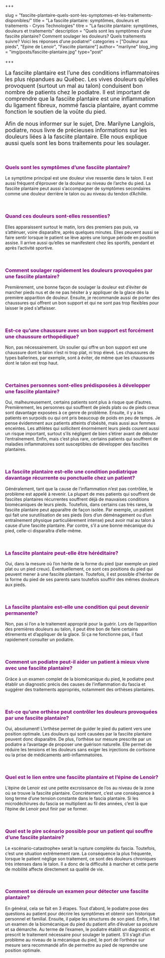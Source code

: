 +++

slug = "fasciite-plantaire-quels-sont-les-symptomes-et-les-traitements-disponibles/"
title = "La fasciite plantaire: symptômes, douleurs et traitements - Cryos Technologies"
titre = "La fasciite plantaire: symptômes, douleurs et traitements"
description = "Quels sont les symptômes d’une fasciite plantaire? Comment soulager les douleurs? Quels traitements suivre? Voici les réponses d’une podiatre!"
categories = ["Douleur aux pieds", "Epine de Lenoir", "Fasciite plantaire"]
author= "marilyne"
blog_img = "img/posts/fasciite-plantaire.jpg"
type="post"

+++

<p style="font-size: 18px;">La fasciite plantaire est l’une des conditions inflammatoires les plus répandues au Québec. Les vives douleurs qu’elles provoquent (surtout un mal au talon) conduisent bon nombre de patients chez le podiatre. Il est important de comprendre que la fasciite plantaire est une inflammation du ligament fibreux, nommé fascia plantaire, ayant comme fonction le soutien de la voûte du pied.</p>
<p style="font-size: 18px;">Afin de nous informer sur le sujet, Dre. Marilyne Langlois, podiatre, nous livre de précieuses informations sur les douleurs liées à la fasciite plantaire. Elle nous explique aussi quels sont les bons traitements pour les soulager.</p>
&nbsp;
<h3 style="color: #800080;">Quels sont les symptômes d’une fasciite plantaire?</h3>
Le symptôme principal est une douleur vive ressentie dans le talon. Il est aussi fréquent d’éprouver de la douleur au niveau de l’arche du pied. La fasciite plantaire peut aussi s’accompagner de symptômes secondaires comme une douleur derrière le talon ou au niveau du tendon d’Achille.

&nbsp;
<h3 style="color: #800080;">Quand ces douleurs sont-elles ressenties?</h3>
Elles apparaissent surtout le matin, lors des premiers pas puis, va s’atténuer, voire disparaître, après quelques minutes. Elles peuvent aussi se faire sentir lorsque le patient se lève après une longue période en position assise. Il arrive aussi qu’elles se manifestent chez les sportifs, pendant et après l’activité sportive.

&nbsp;
<h3 style="color: #800080;">Comment soulager rapidement les douleurs provoquées par une fasciite plantaire?</h3>
Premièrement, une bonne façon de soulager la douleur est d’éviter de marcher pieds nus et de ne pas hésiter à y appliquer de la glace dès la première apparition de douleur. Ensuite, je recommande aussi de porter des chaussures qui offrent un bon support et qui ne sont pas trop flexibles pour laisser le pied s’affaisser.

&nbsp;
<h3 style="color: #800080;">Est-ce qu’une chaussure avec un bon support est forcément une chaussure orthopédique?</h3>
Non, pas nécessairement. Un soulier qui offre un bon support est une chaussure dont le talon n’est ni trop plat, ni trop élevé. Les chaussures de types ballerines, par exemple, sont à éviter, de même que les chaussures dont le talon est trop haut.

&nbsp;
<h3 style="color: #800080;">Certaines personnes sont-elles prédisposées à développer une fasciite plantaire?</h3>
Oui, malheureusement, certains patients sont plus à risque que d’autres. Premièrement, les personnes qui souffrent de pieds plats ou de pieds creux sont davantage exposées à ce genre de problème. Ensuite, il y a les patients en surpoids ou qui ont pris beaucoup de poids en peu de temps. Je pense évidemment aux patients atteints d’obésité, mais aussi aux femmes enceintes. Les athlètes qui sollicitent énormément leurs pieds courent aussi un risque important, surtout s’ils négligent de bien s’étirer avant de débuter l’entraînement. Enfin, mais c’est plus rare, certains patients qui souffrent de maladies inflammatoires sont susceptibles de développer des fasciites plantaires.

&nbsp;
<h3 style="color: #800080;">La fasciite plantaire est-elle une condition podiatrique davantage récurrente ou ponctuelle chez un patient?</h3>
Généralement, tant que la cause de l’inflammation n’est pas contrôlée, le problème est appelé à revenir. La plupart de mes patients qui souffrent de fasciites plantaires récurrentes souffrent déjà de mauvaises conditions biomécaniques de leurs pieds. Toutefois, dans certains cas très rares, la fasciite plantaire peut apparaître de façon isolée. Par exemple, un patient qui fait une surutilisation de ses pieds (lors d’un déménagement ou d’un entraînement physique particulièrement intense) peut avoir mal au talon à cause d’une fasciite plantaire. Par contre, s’il a une bonne mécanique du pied, celle-ci disparaîtra d’elle-même.

&nbsp;
<h3 style="color: #800080;">La fasciite plantaire peut-elle être héréditaire?</h3>
Oui, dans la mesure où l’on hérite de la forme du pied (par exemple un pied plat ou un pied creux). Éventuellement, ce sont ces positions du pied qui peuvent mener à une fasciite plantaire. Toutefois, il est possible d’hériter de la forme du pied de ses parents sans toutefois souffrir des mêmes douleurs aux pieds.

&nbsp;
<h3 style="color: #800080;">La fasciite plantaire est-elle une condition qui peut devenir permanente?</h3>
Non, pas si l’on a le traitement approprié pour la guérir. Lors de l’apparition des premières douleurs au talon, il peut être bon de faire certains étirements et d’appliquer de la glace. Si ça ne fonctionne pas, il faut rapidement consulter un podiatre.

&nbsp;
<h3 style="color: #800080;">Comment un podiatre peut-il aider un patient à mieux vivre avec une fasciite plantaire?</h3>
Grâce à un examen complet de la biomécanique du pied, le podiatre peut établir un diagnostic précis des causes de l’inflammation du fascia et suggérer des traitements appropriés, notamment des orthèses plantaires.

&nbsp;
<h3 style="color: #800080;">Est-ce qu’une orthèse peut contrôler les douleurs provoquées par une fasciite plantaire?</h3>
Oui, absolument! L’orthèse permet de guider le pied du patient vers une position optimale. Les douleurs qui sont causées par la fasciite plantaire peuvent donc disparaître. De plus, l’orthèse sur mesure prescrite par un podiatre a l’avantage de proposer une guérison naturelle. Elle permet de réduire les tensions et les douleurs sans exiger les injections de cortisone ou la prise de médicaments anti-inflammatoires.

&nbsp;
<h3 style="color: #800080;">Quel est le lien entre une fasciite plantaire et l’épine de Lenoir?</h3>
L’épine de Lenoir est une petite excroissance de l’os au niveau de la zone où se trouve la fasciite plantaire. Concrètement, c’est une conséquence à long terme d’une tension constante dans le fascia plantaire. Si les microdéchirures du fascia se multiplient au fil des années, c’est là que l’épine de Lenoir peut finir par se former.

&nbsp;
<h3 style="color: #800080;">Quel est le pire scénario possible pour un patient qui souffre d’une fasciite plantaire?</h3>
Le «scénario-catastrophe» serait la rupture complète du fascia. Toutefois, c’est une situation extrêmement rare. La conséquence la plus fréquente, lorsque le patient néglige son traitement, ce sont des douleurs chroniques très intenses dans le talon. Il a donc de la difficulté à marcher et cette perte de mobilité affecte directement sa qualité de vie.

&nbsp;
<h3 style="color: #800080;">Comment se déroule un examen pour détecter une fasciite plantaire?</h3>
En général, cela se fait en 3 étapes. Tout d’abord, le podiatre pose des questions au patient pour décrire les symptômes et obtenir son historique personnel et familial. Ensuite, il palpe les structures de son pied. Enfin, il fait un examen de la biomécanique du pied du patient afin d’évaluer sa posture et sa démarche. Au terme de l’examen, le podiatre établit un diagnostic et prescrit le traitement nécessaire pour soulager le patient. S’il s’agit d’un problème au niveau de la mécanique du pied, le port de l’orthèse sur mesure sera recommandé afin de permettre au pied de reprendre une position optimale.